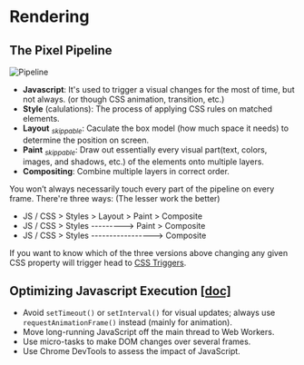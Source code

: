 # Rendering

## The Pixel Pipeline
![Pipeline](https://developers.google.com/web/fundamentals/performance/rendering/images/intro/frame-full.jpg)

- **Javascript**: It's used to trigger a visual changes for the most of time, but not always. (or though CSS animation, transition, etc.)
- **Style** (calulations): The process of applying CSS rules on matched elements.
- **Layout** <sub>*skippable*</sub>: Caculate the box model (how much space it needs) to determine the position on screen.
- **Paint** <sub>*skippable*</sub>: Draw out essentially every visual part(text, colors, images, and shadows, etc.) of the elements onto multiple layers.
- **Compositing**: Combine multiple layers in correct order.

You won’t always necessarily touch every part of the pipeline on every frame. There're three ways: (The lesser work the better)
- JS / CSS > Styles > Layout > Paint > Composite
- JS / CSS > Styles ---------> Paint > Composite
- JS / CSS > Styles -----------------> Composite

If you want to know which of the three versions above changing any given CSS property will trigger head to [CSS Triggers](https://csstriggers.com/).

## Optimizing Javascript Execution [[doc]](https://developers.google.com/web/fundamentals/performance/rendering/optimize-javascript-execution)
- Avoid `setTimeout()` or `setInterval()` for visual updates; always use `requestAnimationFrame()` instead (mainly for animation).
- Move long-running JavaScript off the main thread to Web Workers.
- Use micro-tasks to make DOM changes over several frames.
- Use Chrome DevTools to assess the impact of JavaScript.
